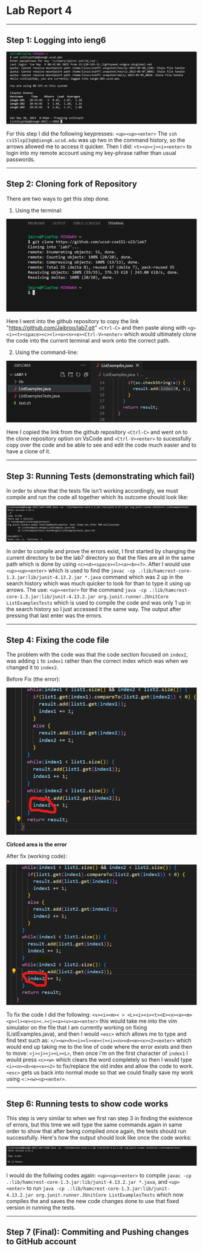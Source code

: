 # Lab Report 4
***

## Step 1: Logging into ieng6

![image](dnnt2.png)

For this step I did the following keypresses: `<up><up><enter>` The `ssh cs15lsp23qb@ieng6.ucsd.edu` was up two in the command history, so the arrows allowed me to access it quicker. Then I did: `<t><o><j><i><enter>` to login into my remote account using my key-phrase rather than usual passwords.
***

## Step 2: Cloning fork of Repository 

There are two ways to get this step done.

1. Using the terminal:

![image](dnnt.png)

Here I went into the github repository to copy the link "https://github.com/Jaibroo/lab7.git" `<Ctrl-C>` and then paste along with `<g><i><t><space><c><l><o><n><e><Ctrl-V><enter>` which would ultimately clone the code into the current terminal and work onto the correct path.

2. Using the command-line:

![image](dnnt3.png)

Here I copied the link from the github repository `<Ctrl-C>` and went on to the clone repository option on VsCode and `<Ctrl-V><enter>` to sucessfully copy over the code and be able to see and edit the code much easier and to have a clone of it.
***

## Step 3: Running Tests (demonstrating which fail)

In order to show that the tests file isn't working accordingly, we must compile and run the code all together which its outcome should look like:

![image](dnnt6.png)

In order to compile and prove the errors exist, I first started by changing the current directory to be the lab7 directory so that the files are all in the same path which is done by using `<c><d><space><l><a><b><7>`. After I would use `<up><up><enter>` which is used to find the `javac -cp .:lib/hamcrest-core-1.3.jar:lib/junit-4.13.2.jar *.java` command which was 2 up in the search history which was much quicker to look for than to type it using up arrows. The use: `<up><enter>` for the command `java -cp .:lib/hamcrest-core-1.3.jar:lib/junit-4.13.2.jar org.junit.runner.JUnitCore ListExamplesTests` which is used to compile the code and was only 1 up in the search history so I just accessed it the same way. The output after pressing that last enter was the errors.
***

## Step 4: Fixing the code file

The problem with the code was that the code section focused on `index2`, was adding `1` to `index1` rather than the correct index which was when we changed it to `index2`.

Before Fix (the error):

![image](dnnt4.png)

**Cirlced area is the error**

After fix (working code):

![image](dnnt5.png)

To fix the code I did the following: `<v><i><m>< > <L><i><s><t><E><x><a><m><p><l><e><s><.><j><a><v><a><enter>` this would take me into the vim simulator on the file that I am currently working on fixing (ListExamples.java), and then I would `<esc>` which allows me to type and find text such as: `</><w><h><i><l><e><(><i><n><d><e><x><2><enter>` which would end up taking me to the line of code where the error exists and then to move: `<j><j><j><L><L>`, then once i'm on the first character of `index1` I would press `<c><w>` which clears the word completely so then I would type `<i><n><d><e><x><2>` to fix/replace the old index and allow the code to work. `<esc>` gets us back into normal mode so that we could finally save my work using `<:><w><q><enter>`.
***

## Step 6: Running tests to show code works

This step is very similar to when we first ran step 3 in finding the existence of errors, but this time we will type the same commands again in same order to show that after being compiled once again, the tests should run successfully. Here's how the output should look like once the code works: 

![image](dnnt7.png)

I would do the follwing codes again: `<up><up><enter>` to compile `javac -cp .:lib/hamcrest-core-1.3.jar:lib/junit-4.13.2.jar *.java`, and `<up><enter>` to run `java -cp .:lib/hamcrest-core-1.3.jar:lib/junit-4.13.2.jar org.junit.runner.JUnitCore ListExamplesTests` which now compiles the and saves the new code changes done to use that fixed version in running the tests.
***

## Step 7 (Final): Commiting and Pushing changes to GitHub account



